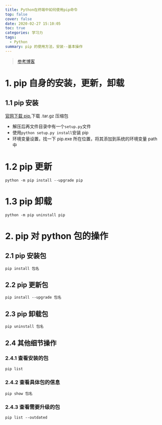 ```yaml
---
title: Python在终端中如何使用pip命令
top: false
cover: false
date: 2020-02-27 15:10:05
toc: true
categories: 学习力
tags:
  - Python
summary: pip 的使用方法，安装--基本操作
---
```


> [参考博客](https://blog.csdn.net/qq_15260769/article/details/80731407)

<!--more-->

# 1. pip 自身的安装，更新，卸载

## 1.1 pip 安装

[官网下载 pip](https://pypi.python.org/pypi/pip),下载 .tar.gz 压缩包

- 解压后再文件目录中有一个`setup.py`文件
- 使用`python setup.py install`安装 pip
- 环境变量设置，找一下 pip.exe 所在位置，将其添加到系统的环境变量 path 中

# 1.2 pip 更新

`python -m pip install --upgrade pip`

# 1.3 pip 卸载

`python -m pip uninstall pip`

# 2. pip 对 python 包的操作

## 2.1 pip 安装包

`pip install 包名`

## 2.2 pip 更新包

`pip install --upgrade 包名`

## 2.3 pip 卸载包

`pip uninstall 包名`

## 2.4 其他细节操作

### 2.4.1 查看安装的包

`pip list`

### 2.4.2 查看具体包的信息

`pip show 包名`

### 2.4.3 查看需要升级的包

`pip list --outdated`
